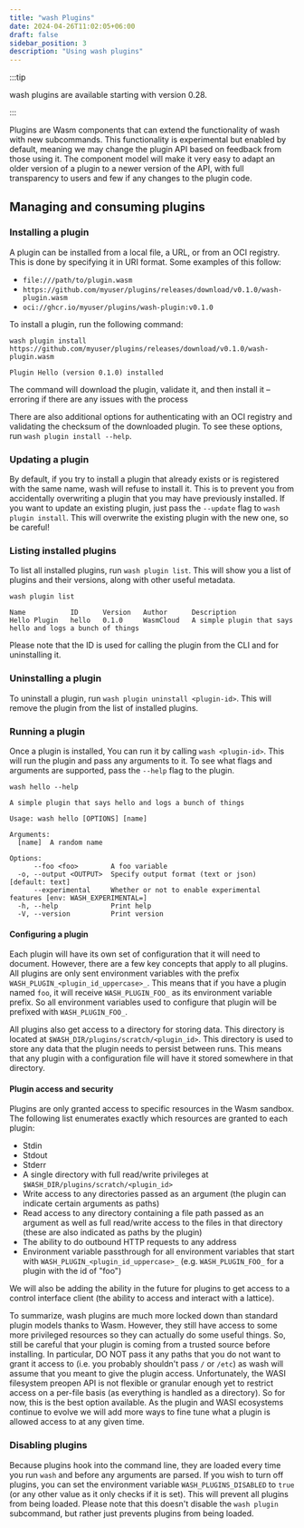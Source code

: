 ```yaml
---
title: "wash Plugins"
date: 2024-04-26T11:02:05+06:00
draft: false
sidebar_position: 3
description: "Using wash plugins"
---
```


:::tip

wash plugins are available starting with version 0.28.

:::

Plugins are Wasm components that can extend the functionality of wash with new subcommands. This
functionality is experimental but enabled by default, meaning we may change the plugin API based on
feedback from those using it. The component model will make it very easy to adapt an older version
of a plugin to a newer version of the API, with full transparency to users and few if any changes to
the plugin code.

## Managing and consuming plugins

### Installing a plugin

A plugin can be installed from a local file, a URL, or from an OCI registry. This is done by
specifying it in URI format. Some examples of this follow:

- `file:///path/to/plugin.wasm`
- `https://github.com/myuser/plugins/releases/download/v0.1.0/wash-plugin.wasm`
- `oci://ghcr.io/myuser/plugins/wash-plugin:v0.1.0`

To install a plugin, run the following command:

```shell
wash plugin install https://github.com/myuser/plugins/releases/download/v0.1.0/wash-plugin.wasm

Plugin Hello (version 0.1.0) installed
```

The command will download the plugin, validate it, and then install it – erroring if there are any
issues with the process

There are also additional options for authenticating with an OCI registry and validating the
checksum of the downloaded plugin. To see these options, run `wash plugin install --help`.

### Updating a plugin

By default, if you try to install a plugin that already exists or is registered with the same name,
wash will refuse to install it. This is to prevent you from accidentally overwriting a plugin that
you may have previously installed. If you want to update an existing plugin, just pass the
`--update` flag to `wash plugin install`. This will overwrite the existing plugin with the new one,
so be careful!

### Listing installed plugins

To list all installed plugins, run `wash plugin list`. This will show you a list of plugins and
their versions, along with other useful metadata.

```shell
wash plugin list

Name           ID      Version   Author      Description
Hello Plugin   hello   0.1.0     WasmCloud   A simple plugin that says hello and logs a bunch of things
```

Please note that the ID is used for calling the plugin from the CLI and for uninstalling it.

### Uninstalling a plugin

To uninstall a plugin, run `wash plugin uninstall <plugin-id>`. This will remove the plugin from the
list of installed plugins.

### Running a plugin

Once a plugin is installed, You can run it by calling `wash <plugin-id>`. This will run the plugin
and pass any arguments to it. To see what flags and arguments are supported, pass the `--help` flag
to the plugin.

```shell
wash hello --help

A simple plugin that says hello and logs a bunch of things

Usage: wash hello [OPTIONS] [name]

Arguments:
  [name]  A random name

Options:
      --foo <foo>        A foo variable
  -o, --output <OUTPUT>  Specify output format (text or json) [default: text]
      --experimental     Whether or not to enable experimental features [env: WASH_EXPERIMENTAL=]
  -h, --help             Print help
  -V, --version          Print version
```

#### Configuring a plugin

Each plugin will have its own set of configuration that it will need to document. However, there are
a few key concepts that apply to all plugins. All plugins are only sent environment variables with
the prefix `WASH_PLUGIN_<plugin_id_uppercase>_`. This means that if you have a plugin named `foo`,
it will receive `WASH_PLUGIN_FOO_` as its environment variable prefix. So all environment variables
used to configure that plugin will be prefixed with `WASH_PLUGIN_FOO_`.

All plugins also get access to a directory for storing data. This directory is located at
`$WASH_DIR/plugins/scratch/<plugin_id>`. This directory is used to store any data that the plugin
needs to persist between runs. This means that any plugin with a configuration file will have it
stored somewhere in that directory.

#### Plugin access and security

Plugins are only granted access to specific resources in the Wasm sandbox. The following list
enumerates exactly which resources are granted to each plugin:

- Stdin
- Stdout
- Stderr
- A single directory with full read/write privileges at `$WASH_DIR/plugins/scratch/<plugin_id>`
- Write access to any directories passed as an argument (the plugin can indicate certain arguments
  as paths)
- Read access to any directory containing a file path passed as an argument as well as full
  read/write access to the files in that directory (these are also indicated as paths by the plugin)
- The ability to do outbound HTTP requests to any address
- Environment variable passthrough for all environment variables that start with
  `WASH_PLUGIN_<plugin_id_uppercase>_` (e.g. `WASH_PLUGIN_FOO_` for a plugin with the id of "foo")

We will also be adding the ability in the future for plugins to get access to a control interface
client (the ability to access and interact with a lattice).

To summarize, wash plugins are much more locked down than standard plugin models thanks to Wasm.
However, they still have access to some more privileged resources so they can actually do some
useful things. So, still be careful that your plugin is coming from a trusted source before
installing. In particular, DO NOT pass it any paths that you do not want to grant it access to (i.e.
you probably shouldn't pass `/` or `/etc`) as wash will assume that you meant to give the plugin
access. Unfortunately, the WASI filesystem preopen API is not flexible or granular enough yet to
restrict access on a per-file basis (as everything is handled as a directory). So for now, this is
the best option available. As the plugin and WASI ecosystems continue to evolve we will add more
ways to fine tune what a plugin is allowed access to at any given time.

### Disabling plugins

Because plugins hook into the command line, they are loaded every time you run `wash` and before any
arguments are parsed. If you wish to turn off plugins, you can set the environment variable
`WASH_PLUGINS_DISABLED` to `true` (or any other value as it only checks if it is set). This will
prevent all plugins from being loaded. Please note that this doesn't disable the `wash plugin`
subcommand, but rather just prevents plugins from being loaded.
